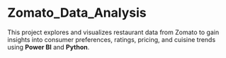# Zomato_Data_Analysis
This project explores and visualizes restaurant data from Zomato to gain insights into consumer preferences, ratings, pricing, and cuisine trends using **Power BI** and **Python**.
